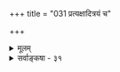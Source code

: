 +++
title = "031 प्रत्यक्षादित्रयं च"

+++
<details><summary>मूलम्</summary>

प्रत्यक्षादित्रयं च स्मृतिरिति च मतिः श्रुत्यभीष्टा चतुर्धा प्रत्यक्षं त्वत्र साक्षात् प्रतिपदनुमितिर्व्याप्यतो व्यापके धीः ।  
शाब्दी वाचाऽर्थबुद्धिः स्मृतिरपि कथिता संस्क्रियामात्रजा सा येषामिष्टाऽन्यथाधीः पृथगभिदधिरे तैरिहान्येऽपि भेदाः ॥ ३१ ॥
</details>

<details><summary>सर्वाङ्कषा - ३१</summary>

प्रसक्तं ख्यातिवादं समाप्य, प्रकृतं बुद्धिविचारमुपक्रमते - प्रत्यक्षादीति । **प्रत्यक्षादित्रयम्** = प्रत्यक्षानुमानागमाः त्रीणि च प्रसिद्धानि, तद्वत् वैदिकानां स्मृतिरिति च **मतिः** = प्रमारूपा बुद्धिः **चतुर्धा** = चतुर्विधा **श्रुत्यभीष्टा** = श्रुतिसंमता । 'स्मृतिः प्रत्यक्षमैतिह्यम् । अनुमानं चतुष्टयम्' इति श्रुतिः । **ऐतिह्यम्** = शब्दः । ननु स्मृत्युपक्रमो विभागः श्रुत्या प्रदर्शितः । आचार्यैस्तु प्रत्यक्षोपक्रमः प्रदर्श्यते । एतत्कस्य हेतोः ॥ 

बहुग्रन्थप्रसाध्योऽयं विषयोऽद्यतनस्थितौ । क्व तद्वैदिकविज्ञानम्, क्व चाद्यतना नराः ॥ 

स्वयं प्रमाणरूपास्ते ऋषयो धूतकल्मषाः । प्रमाणं परमात्मैव तेषां तत्र रतात्मनाम् ॥ तत् स्मृत्वा दयया किञ्चिद्ब्रूयुस्तेऽन्यदपि स्वयम् । स्मृतिरेव ततस्तेषां प्रमाणं प्रथमं मतम् ॥ प्रत्यक्षादीत्यादिकं तु लोकसिद्धमनूद्यते । अलमेतावदेवात्र प्रकृतं कथ्यतेऽधुना ॥ एतन्निष्कर्षः अग्रे तत्तत्प्रकरणे ( श्लो. 77, 127 ) द्रष्टव्यः ॥ 



क्रमशो लक्षणानि – प्रत्यक्षमित्यादि । इतरप्रमाणवैलक्षण्यं सर्वेतरमूलत्वञ्च 'तु' शब्देनोच्यते । साक्षात् प्रतिपत् । साक्षात्काररूपा संवित् प्रत्यक्षमित्युच्यते । सक्षात्काररूपा प्रमा प्रत्यक्षमित्यर्थः । ' अहमिदं साक्षात्करोमि' इत्यनुव्यवसायप्रयोजकसाक्षात्कारत्वरूपानुगतधर्मवत्त्वे सति प्रमात्वं प्रत्यक्षलक्षणम् । प्रथमदलमात्रोक्तौ भ्रमेऽतिव्याप्तिः । द्वितीयमात्रोक्तावनुमित्यादावतिव्याप्तिः । **व्याप्यतः** = व्याप्यस्य ज्ञानात् व्यापके **धीः** =व्यापकविषयकं ज्ञानम् अनुमितिः । अत्र व्याप्यज्ञानादिति वक्तव्ये व्याप्यतः इति कथनम्, व्याप्यस्य धूमादेरेव हेतुतया लोके प्रयोगात् । 'पर्वतो वह्निमान् धूमात्' इत्येव सर्वोऽपि वदति । धूम एव हेतुः । वस्तुदृष्ट्या धूमं प्रति वह्निः हेतुः । वह्निज्ञानं प्रति तु धूमज्ञानं हेतुः । प्रकृते धूमज्ञानस्य हेतुत्वे तस्य पक्षनिष्ठत्वं न स्यात् । धूमज्ञानं किलात्मनि वर्तते । वह्निस्तु पर्वतेऽनुमेयः । अतो धूम एव हेतूकर्तव्यः । 



257. 

566 

शाब्दी वाचाऽर्थबुद्धिः; स्मृतिरपि कथिता संस्क्रियामात्रजाता 

येषामिष्टाऽन्यथाधीः पृथगभिदधिरे तैरिहान्येऽपि भेदाः ॥31॥ 

[निर्विकल्पकसविकल्पकविमर्शः ] 

ईदृक्त्वात्यन्तशून्ये न हि मिषति मतिर्नापि युक्तिस्तथात्वे सामग्रीभेदवेद्ये पृथगवगतिरस्त्वत्र नैषाऽन्यथात्वात् । 

अधिकं पश्चात् । **वाचा** = शब्देन **अर्थबुद्धिः** = वाच्यभूतार्थविषयकं ज्ञानम् **शाब्दी** = शब्दजन्या प्रमा । स्मृतिरपि संस्क्रियामात्रजाता कथिता - तल्लक्षणज्ञैरभिहिता 'संस्कारमात्रजन्यं ज्ञानं स्मृतिः' इति । ननु संशयविपर्ययादीनां कुत्रान्तर्भावः ? इति चेत्तत्राह - येषामित्यादि । **येषाम्** = विदुषाम् **अन्यथाधी** = अन्यथाख्यातिः इष्टा, तैः **इह** = ज्ञानविभागे अन्येऽपि भेदाः संशयविपर्ययतर्करूपा भेदाः **पृथक्** = अप्रमाविभागतया प्रत्येकम् **अभिदधिरे** = अभ्यधायिषत, इष्टं चेद्गृह्यताम् ॥ 

वयं तु वैदिकाः कालं वृथा नैव क्षिपेमहि । इदं वेदान्तशास्त्रं हि न लोकायतमुच्यते ॥ ३१ ॥
</details>
